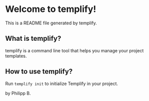 # Welcome to templify!

This is a README file generated by templify.

## What is templify?

templify is a command line tool that helps you manage your project templates.

## How to use templify?

Run `templify init` to initialize Templify in your project.

by Philipp B.

